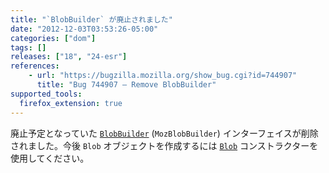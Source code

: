 ```yaml
---
title: "`BlobBuilder` が廃止されました"
date: "2012-12-03T03:53:26-05:00"
categories: ["dom"]
tags: []
releases: ["18", "24-esr"]
references:
    - url: "https://bugzilla.mozilla.org/show_bug.cgi?id=744907"
      title: "Bug 744907 – Remove BlobBuilder"
supported_tools:
  firefox_extension: true
---
```

廃止予定となっていた [`BlobBuilder`](https://developer.mozilla.org/docs/DOM/BlobBuilder) (`MozBlobBuilder`) インターフェイスが削除されました。今後 `Blob` オブジェクトを作成するには [`Blob`](https://developer.mozilla.org/docs/DOM/Blob) コンストラクターを使用してください。
